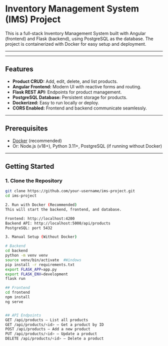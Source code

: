 # Inventory Management System (IMS) Project

This is a full-stack Inventory Management System built with Angular (frontend) and Flask (backend), using PostgreSQL as the database. The project is containerized with Docker for easy setup and deployment.

---


---

## Features

- **Product CRUD:** Add, edit, delete, and list products.
- **Angular Frontend:** Modern UI with reactive forms and routing.
- **Flask REST API:** Endpoints for product management.
- **PostgreSQL Database:** Persistent storage for products.
- **Dockerized:** Easy to run locally or deploy.
- **CORS Enabled:** Frontend and backend communicate seamlessly.

---

## Prerequisites

- [Docker](https://www.docker.com/) (recommended)
- Or: Node.js (v18+), Python 3.11+, PostgreSQL (if running without Docker)

---

## Getting Started

### 1. Clone the Repository

```sh
git clone https://github.com/your-username/ims-project.git
cd ims-project

2. Run with Docker (Recommended)
This will start the backend, frontend, and database.

Frontend: http://localhost:4200
Backend API: http://localhost:5000/api/products
PostgreSQL: port 5432

3. Manual Setup (Without Docker)

# Backend
cd backend
python -m venv venv
source venv/bin/activate  #Windows
pip install -r requirements.txt
export FLASK_APP=app.py
export FLASK_ENV=development
flask run

## Frontend
cd frontend
npm install
ng serve


## API Endpoints
GET /api/products — List all products
GET /api/products/<id> — Get a product by ID
POST /api/products — Add a new product
PUT /api/products/<id> — Update a product
DELETE /api/products/<id> — Delete a product